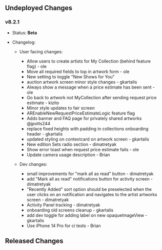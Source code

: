 ## Undeployed Changes

### v8.2.1

- Status: **Beta**
- Changelog:

  - User facing changes:

    - Allow users to create artists for My Collection (behind feature flag) - ole
    - Move all required fields to top in artwork form - ole
    - New setting to toggle "New Shows for You"
    - auction artwork screen minor style changes - gkartalis
    - Always show a message when a price estimate has been sent - ole
    - Go back to artwork not MyCollection after sending request price estimate - kizito
    - Minor style updates to fair screen
    - AREnableNewRequestPriceEstimateLogic feature flag
    - Adds banner and FAQ page for privately shared artworks @jpotts244
    - replace fixed heights with padding in collections onboarding header - gkartalis
    - updated styling on contextcard on artwork screen - gkartalis
    - New edition Sets radio section - dimatretyak
    - Show error toast when request price estimate fails - ole
    - Update camera usage description - Brian

  - Dev changes:
    - small improvements for "mark all as read" button - dimatretyak
    - add "Mark all as read" notifications button for activity screen - dimatretyak
    - "Recently Added" sort option should be preselected when the user clicks on an notification and navigates to the artist artworks screen - dimatretyak
    - Activity Panel tracking - dimatretyak
    - onboarding old screens cleanup - gkartalis
    - add dev toggle for adding label on new opaqueImageView - gkartalis
    - Use iPhone 14 Pro for ci tests - Brian

<!-- DO NOT CHANGE -->

## Released Changes
